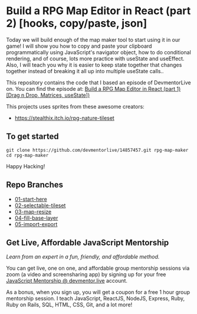 # Build a RPG Map Editor in React (part 2) [hooks, copy/paste, json]

Today we will build enough of the map maker tool to start using it in our game! I will show you how to copy and paste your clipboard programmatically using JavaScript's navigator object, how to do conditional rendering, and of course, lots more practice with useState and useEffect. Also, I will teach you why it is easier to keep state together that changes together instead of breaking it all up into multiple useState calls..

This repository contains the code that I based an episode of DevmentorLive on. You can find the episode at: [Build a RPG Map Editor in React (part 1) [Drag n Drop, Matrices, useState])](https://devmentor.live/screencasts/build-a-rpg-map-editor-in-react-part-2-hooks-copy-paste-json)

This projects uses sprites from these awesome creators:

- https://stealthix.itch.io/rpg-nature-tileset

## To get started

```
git clone https://github.com/devmentorlive/14857457.git rpg-map-maker
cd rpg-map-maker
```

Happy Hacking!

## Repo Branches

- [01-start-here](https://github.com/devmentorlive/14857457/tree/01-start-here)
- [02-selectable-tileset](https://github.com/devmentorlive/14857457/tree/02-selectable-tileset)
- [03-map-resize](https://github.com/devmentorlive/14857457/tree/03-map-resize)
- [04-fill-base-layer](https://github.com/devmentorlive/14857457/tree/04-fill-base-layer)
- [05-import-export](https://github.com/devmentorlive/14857457/tree/05-import-export)

## Get Live, Affordable JavaScript Mentorship

_Learn from an expert in a fun, friendly, and affordable method._

You can get live, one on one, and affordable group mentorship sessions via zoom (a video and screensharing app) by signing up for your free [JavaScript Mentorship @ devmentor.live](https://devmentor.live/?utm_source=github&utm_medium=repo&utm_campaign=prototyping-a-node-graph-based-interface-using-reactjs) account.

As a bonus, when you sign up, you will get a coupon for a free 1 hour group mentorship session. I teach JavaScript, ReactJS, NodeJS, Express, Ruby, Ruby on Rails, SQL, HTML, CSS, Git, and a lot more!
